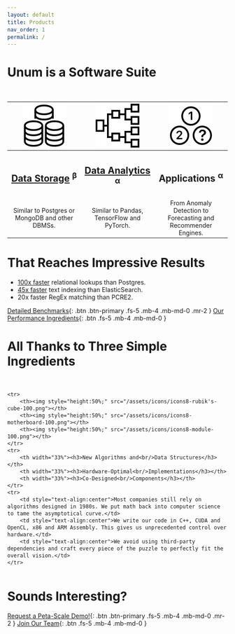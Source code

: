```yaml
---
layout: default
title: Products
nav_order: 1
permalink: /
---
```


# Unum is a Software Suite

<br/>
<table>
    <tr>
        <th><img style="height:50%;" src="/assets/icons/icons8-big-data-100.png"></th>
        <th><img style="height:50%;" src="/assets/icons/icons8-genealogy-100.png"></th>
        <th><img style="height:50%;" src="/assets/icons/icons8-how-many-quest-100.png"></th>
    </tr>
    <tr>
        <th width="33%"><h2><a href="/storage">Data Storage</a> <sup>β</sup></h2></th>
        <th width="33%"><h2><a href="/analytics">Data Analytics</a> <sup>α</sup></h2></th>
        <th width="33%"><h2>Applications <sup>α</sup></h2></th>
        <!-- 𝛽 𝛼 -->
    </tr>
    <tr>
        <td style="text-align:center">Similar to Postgres or MongoDB and other DBMSs.</td>
        <td style="text-align:center">Similar to Pandas, TensorFlow and PyTorch.</td>
        <td style="text-align:center">From Anomaly Detection to Forecasting and Recommender Engines.</td>
    </tr>
</table>

# That Reaches Impressive Results

* [100x faster](storage/graphs/#random-reads-find-friends) relational lookups than Postgres.
* [45x faster](storage/texts/#sequential-writes-import-csv-docssec) text indexing than ElasticSearch.
* 20x faster RegEx matching than PCRE2.

[Detailed Benchmarks](/storage/graphs/){: .btn .btn-primary .fs-5 .mb-4 .mb-md-0 .mr-2 } [Our Performance Ingredients](/lectures/storage-recipe){: .btn .fs-5 .mb-4 .mb-md-0 }

# All Thanks to Three Simple Ingredients

<br/>
<table>

    <tr>
        <th><img style="height:50%;" src="/assets/icons/icons8-rubik's-cube-100.png"></th>
        <th><img style="height:50%;" src="/assets/icons/icons8-motherboard-100.png"></th>
        <th><img style="height:50%;" src="/assets/icons/icons8-module-100.png"></th>
    </tr>
    <tr>
        <th width="33%"><h3>New Algorithms and<br/>Data Structures</h3></th>
        <th width="33%"><h3>Hardware-Optimal<br/>Implementations</h3></th>
        <th width="33%"><h3>Co-Designed<br/>Components</h3></th>
    </tr>
    <tr>
        <td style="text-align:center">Most companies still rely on algorithms designed in 1980s. We put math back into computer science to tame the asymptotical curve.</td>
        <td style="text-align:center">We write our code in C++, CUDA and OpenCL, x86 and ARM Assembly. This gives us unprecedented control over hardware.</td>
        <td style="text-align:center">We avoid using third-party dependencies and craft every piece of the puzzle to perfectly fit the overall vision.</td>
    </tr>
</table>

# Sounds Interesting?

[Request a Peta-Scale Demo!](mailt:a@unum.am){: .btn .btn-primary .fs-5 .mb-4 .mb-md-0 .mr-2 } [Join Our Team](/jobs/){: .btn .fs-5 .mb-4 .mb-md-0 }
